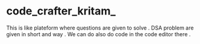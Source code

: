 ﻿# code_crafter_kritam_

This is like plateform where questions are given to solve . DSA  problem are given in short and way . We can do also do code in the code editor there . 
